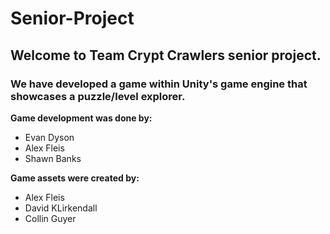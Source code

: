 # Senior-Project

## Welcome to Team Crypt Crawlers senior project.
### We have developed a game within Unity's game engine that showcases a puzzle/level explorer.

**Game development was done by:**

* Evan Dyson
* Alex Fleis
* Shawn Banks

**Game assets were created by:**

* Alex Fleis
* David KLirkendall
* Collin Guyer
